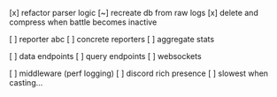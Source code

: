 [x] refactor parser logic
[~] recreate db from raw logs
[x] delete and compress when battle becomes inactive

[ ] reporter abc
[ ] concrete reporters
[ ] aggregate stats

[ ] data endpoints
[ ] query endpoints
[ ] websockets

[ ] middleware (perf logging)
[ ] discord rich presence
[ ] slowest when casting...
